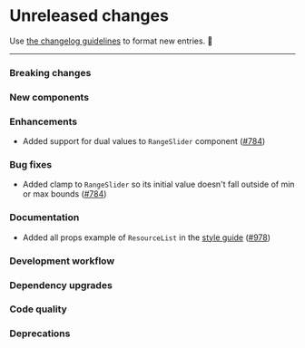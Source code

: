 # Unreleased changes

Use [the changelog guidelines](https://git.io/polaris-changelog-guidelines) to format new entries. 💜

---

### Breaking changes

### New components

### Enhancements

- Added support for dual values to `RangeSlider` component ([#784](https://github.com/Shopify/polaris-react/pull/784))

### Bug fixes

- Added clamp to `RangeSlider` so its initial value doesn't fall outside of min or max bounds ([#784](https://github.com/Shopify/polaris-react/pull/784))

### Documentation

- Added all props example of `ResourceList` in the [style guide](https://polaris.shopify.com) ([#978](https://github.com/Shopify/polaris-react/pull/978))

### Development workflow

### Dependency upgrades

### Code quality

### Deprecations
